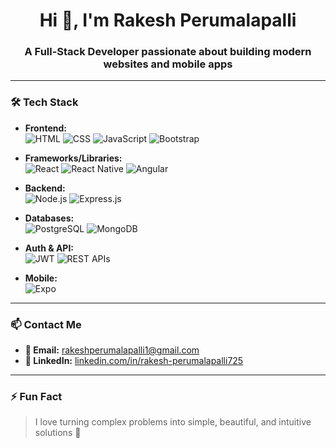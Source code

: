 <h1 align="center">Hi 👋, I'm Rakesh Perumalapalli</h1>
<h3 align="center">A Full-Stack Developer passionate about building modern websites and mobile apps</h3>

---

### 🛠 Tech Stack

- **Frontend:**  
  ![HTML](https://img.shields.io/badge/-HTML5-E34F26?style=flat&logo=html5&logoColor=fff)
  ![CSS](https://img.shields.io/badge/-CSS3-1572B6?style=flat&logo=css3)
  ![JavaScript](https://img.shields.io/badge/-JavaScript-F7DF1E?style=flat&logo=javascript&logoColor=000)
  ![Bootstrap](https://img.shields.io/badge/-Bootstrap-563D7C?style=flat&logo=bootstrap&logoColor=fff)

- **Frameworks/Libraries:**  
  ![React](https://img.shields.io/badge/-React-61DAFB?style=flat&logo=react&logoColor=000)
  ![React Native](https://img.shields.io/badge/-React%20Native-61DAFB?style=flat&logo=react)
  ![Angular](https://img.shields.io/badge/-Angular-DD0031?style=flat&logo=angular&logoColor=fff)

- **Backend:**  
  ![Node.js](https://img.shields.io/badge/-Node.js-339933?style=flat&logo=node.js&logoColor=fff)
  ![Express.js](https://img.shields.io/badge/-Express.js-000000?style=flat&logo=express&logoColor=fff)

- **Databases:**  
  ![PostgreSQL](https://img.shields.io/badge/-PostgreSQL-336791?style=flat&logo=postgresql&logoColor=fff)
  ![MongoDB](https://img.shields.io/badge/-MongoDB-47A248?style=flat&logo=mongodb&logoColor=fff)

- **Auth & API:**  
  ![JWT](https://img.shields.io/badge/-JWT-000000?style=flat&logo=jsonwebtokens&logoColor=fff)
  ![REST APIs](https://img.shields.io/badge/-REST%20API-00599C?style=flat)

- **Mobile:**  
  ![Expo](https://img.shields.io/badge/-Expo-000020?style=flat&logo=expo&logoColor=white)

---

### 📫 Contact Me

- **📧 Email:** rakeshperumalapalli1@gmail.com  
- **🔗 LinkedIn:** [linkedin.com/in/rakesh-perumalapalli725](https://www.linkedin.com/in/rakesh-perumalapalli725/)

---

### ⚡ Fun Fact

> I love turning complex problems into simple, beautiful, and intuitive solutions 🚀
